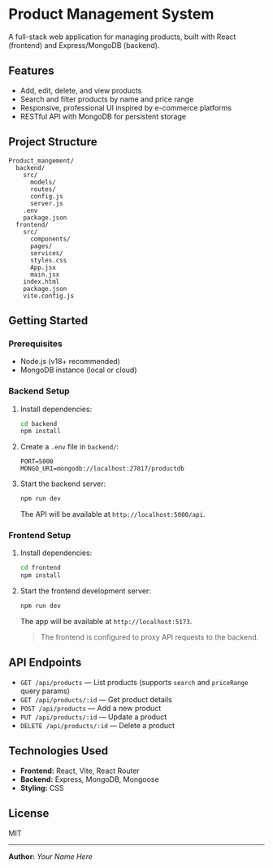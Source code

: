 # Product Management System

A full-stack web application for managing products, built with React (frontend) and Express/MongoDB (backend).

## Features

- Add, edit, delete, and view products
- Search and filter products by name and price range
- Responsive, professional UI inspired by e-commerce platforms
- RESTful API with MongoDB for persistent storage

## Project Structure

```
Product_mangement/
  backend/
    src/
      models/
      routes/
      config.js
      server.js
    .env
    package.json
  frontend/
    src/
      components/
      pages/
      services/
      styles.css
      App.jsx
      main.jsx
    index.html
    package.json
    vite.config.js
```

## Getting Started

### Prerequisites

- Node.js (v18+ recommended)
- MongoDB instance (local or cloud)

### Backend Setup

1. Install dependencies:

   ```sh
   cd backend
   npm install
   ```

2. Create a `.env` file in `backend/`:

   ```
   PORT=5000
   MONGO_URI=mongodb://localhost:27017/productdb
   ```

3. Start the backend server:

   ```sh
   npm run dev
   ```

   The API will be available at `http://localhost:5000/api`.

### Frontend Setup

1. Install dependencies:

   ```sh
   cd frontend
   npm install
   ```

2. Start the frontend development server:

   ```sh
   npm run dev
   ```

   The app will be available at `http://localhost:5173`.

   > The frontend is configured to proxy API requests to the backend.

## API Endpoints

- `GET /api/products` — List products (supports `search` and `priceRange` query params)
- `GET /api/products/:id` — Get product details
- `POST /api/products` — Add a new product
- `PUT /api/products/:id` — Update a product
- `DELETE /api/products/:id` — Delete a product

## Technologies Used

- **Frontend:** React, Vite, React Router
- **Backend:** Express, MongoDB, Mongoose
- **Styling:** CSS

## License

MIT

---

**Author:** _Your Name Here_
